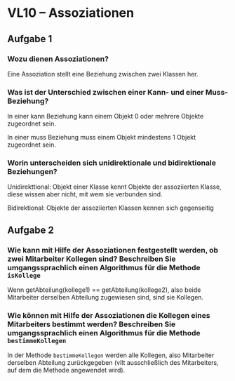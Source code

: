 # VL10 – Assoziationen

## Aufgabe 1

### Wozu dienen Assoziationen?

Eine Assoziation stellt eine Beziehung zwischen zwei Klassen her.

### Was ist der Unterschied zwischen einer Kann- und einer Muss-Beziehung?

In einer kann Beziehung kann einem Objekt 0 oder mehrere Objekte zugeordnet sein.

In einer muss Beziehung muss einem Objekt mindestens 1 Objekt zugeordnet sein.

### Worin unterscheiden sich unidirektionale und bidirektionale Beziehungen?

Unidirekttional: Objekt einer Klasse kennt Objekte der assoziierten Klasse, diese wissen aber nicht, mit wem sie verbunden sind.

Bidirektional: Objekte der assoziierten Klassen kennen sich gegenseitig

## Aufgabe 2

### Wie kann mit Hilfe der Assoziationen festgestellt werden, ob zwei Mitarbeiter Kollegen sind? Beschreiben Sie umgangssprachlich einen Algorithmus für die Methode `isKollege`

Wenn getAbteilung(kollege1) == getAbteilung(kollege2), also beide Mitarbeiter derselben Abteilung zugewiesen sind, sind sie Kollegen.

### Wie können mit Hilfe der Assoziationen die Kollegen eines Mitarbeiters bestimmt werden? Beschreiben Sie umgangssprachlich einen Algorithmus für die Methode `bestimmeKollegen`

In der Methode `bestimmeKollegen` werden alle Kollegen, also Mitarbeiter derselben Abteilung zurückgegeben (vllt ausschließlich des Mitarbeiters, auf dem die Methode angewendet wird).

